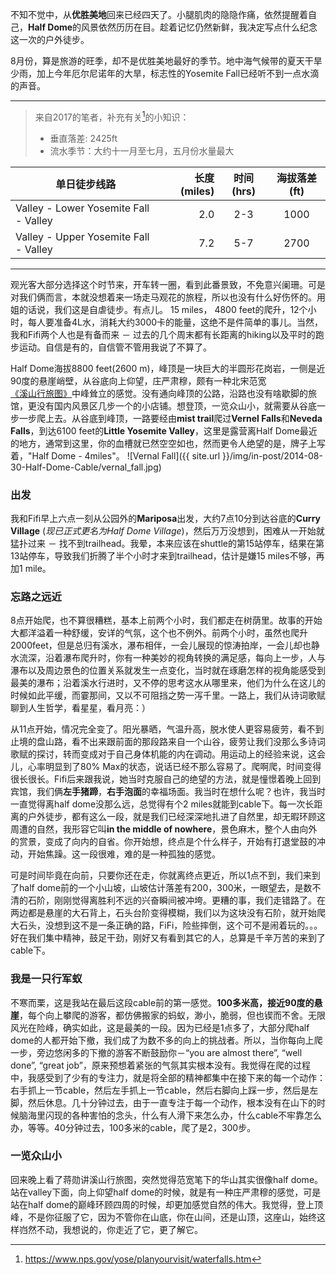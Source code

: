 ﻿
不知不觉中，从**优胜美地**回来已经四天了。小腿肌肉的隐隐作痛，依然提醒着自己，**Half Dome**的风景依然历历在目。趁着记忆仍然新鲜，我决定写点什么纪念这一次的户外徒步。

8月份，算是旅游的旺季，却不是优胜美地最好的季节。地中海气候带的夏天干旱少雨，加上今年厄尔尼诺年的大旱，标志性的Yosemite Fall已经听不到一点水滴的声音。

------

> 来自2017的笔者，补充有关[^Yosemite Falls]的小知识：
> * 垂直落差: 2425ft
> * 流水季节：大约十一月至七月，五月份水量最大
>
| 单日徒步线路        | 长度(miles)   |  时间(hrs)  |  海拔落差(ft) |
| --------   | -----:  | :----:  | :----:  |
| Valley - Lower Yosemite Fall - Valley    | 2.0 |   2-3     | 1000  |
| Valley - Upper Yosemite Fall - Valley    |   7.2   |   5-7   | 2700  |


------

观光客大部分选择这个时节来，开车转一圈，看到此番景致，不免意兴阑珊。可是对我们俩而言，本就没想着来一场走马观花的旅程，所以也没有什么好伤怀的。用姐的话说，我们这是自虐徒步。有点儿。 15 miles， 4800 feet的爬升，12个小时，每人要准备4L水，消耗大约3000卡的能量，这绝不是件简单的事儿。当然，我和Fifi两个人也是有备而来 － 过去的几个周末都有长距离的hiking以及平时的跑步运动。自信是有的，自信管不管用我说了不算了。

Half Dome海拔8800 feet(2600 m)，峰顶是一块巨大的半圆形花岗岩，一侧是近90度的悬崖峭壁，从谷底向上仰望，庄严肃穆，颇有一种北宋范宽[《溪山行旅图》][1]中峰耸立的感觉。没有通向峰顶的公路，沿路也没有啥歇脚的旅馆，更没有国内风景区几步一个的小店铺。想登顶，一览众山小，就需要从谷底一步一步爬上去。从谷底到峰顶，一路要经由**mist trail**爬过**Vernel Falls**和**Neveda Falls**，到达6100 feet的**Little Yosemite Valley**，这里是露营离Half Dome最近的地方，通常到这里，你的血槽就已然空空如也，然而更令人绝望的是，牌子上写着，"Half Dome - 4miles"。
![Vernal Fall]({{ site.url }}/img/in-post/2014-08-30-Half-Dome-Cable/vernal_fall.jpg)

### 出发
我和Fifi早上六点一刻从公园外的**Mariposa**出发，大约7点10分到达谷底的**Curry Village** (*现已正式更名为Half Dome Village*)，然后万万没想到，困难从一开始就猛扑过来 － 找不到trailhead。我晕，本来应该在shuttle的第15站停车，结果在第13站停车，导致我们折腾了半个小时才来到trailhead，估计是嫌15 miles不够，再加1 mile。

### 忘路之远近

8点开始爬，也不算很糟糕，基本上前两个小时，我们都走在树荫里。故事的开始大都洋溢着一种舒缓，安详的气氛，这个也不例外。前两个小时，虽然也爬升2000feet，但是总归有溪水，瀑布相伴，一会儿展现的惊涛拍岸，一会儿却也静水流深，沿着瀑布爬升时，你有一种美妙的视角转换的满足感，每向上一步，人与瀑布以及周边景色的位置关系就发生一点变化，当时就在琢磨怎样的视角能感受到最美的瀑布；沿着溪水行进时，又不停的思考这水从哪里来，他们为什么在这儿的时候如此平缓，而霎那间，又以不可阻挡之势一泻千里。一路上，我们从诗词歌赋聊到人生哲学，看星星，看月亮：）

从11点开始，情况完全变了。阳光暴晒，气温升高，脱水使人更容易疲劳，看不到止境的盘山路，看不出来跟前面的那段路来自一个山谷，疲劳让我们没那么多诗词歌赋的探讨，转而变成对于自己身体机能的内在调动。用运动上的经验来说，这会儿，心率明显到了80% Max的状态，说话已经不那么容易了。爬啊爬，时间变得很长很长。Fifi后来跟我说，她当时克服自己的绝望的方法，就是憧憬着晚上回到宾馆，我们俩**左手猪蹄**，**右手泡面**的幸福场面。我当时在想什么呢？也许，我当时一直觉得离half dome没那么远，总觉得有个2 miles就能到cable下。每一次长距离的户外徒步，都有这么一段，就是我们已经深深地扎进了自然里，却无暇环顾这周遭的自然，我形容它叫**in the middle of nowhere**，景色麻木，整个人由向外的赏景，变成了向内的自省。你开始想，终点是个什么样子，开始有打退堂鼓的冲动，开始焦躁。这一段很难，难的是一种孤独的感觉。

可是时间毕竟在向前，只要你还在走，你就离终点更近，所以1点不到，我们来到了half dome前的一个小山坡，山坡估计落差有200，300米，一眼望去，是数不清的石阶，刚刚觉得离胜利不远的兴奋瞬间被冲垮。更糟的事，我们走错路了。在两边都是悬崖的大石背上，石头台阶变得模糊，我们以为这块没有石阶，就开始爬大石头，没想到这不是一条正确的路，FiFi，险些摔倒，这个可不是闹着玩的。。。好在我们集中精神，鼓足干劲，刚好又有看到其它的人，总算是千辛万苦的来到了cable下。

### 我是一只行军蚁

不寒而栗，这是我站在最后这段cable前的第一感觉。**100多米高，接近90度的悬崖**，每个向上攀爬的游客，都仿佛搬家的蚂蚁，渺小，脆弱，但也锲而不舍。无限风光在险峰，确实如此，这是最美的一段。因为已经是1点多了，大部分爬half dome的人都开始下撤，我们成了为数不多的向上的挑战者。所以，当你每向上爬一步，旁边悠闲多的下撤的游客不断鼓励你－“you are almost there”, “well done”, “great job”，原来预想着紧张的气氛其实根本没有。我觉得在爬的过程中，我感受到了少有的专注力，就是将全部的精神都集中在接下来的每一个动作：右手抓上一节cable，然后左手抓上一节cable，然后右脚向上踩一步，然后是左脚，然后休息。几十分钟过去，由于一直专注于每一个动作，根本没有在山下的时候脑海里闪现的各种害怕的念头，什么有人滑下来怎么办，什么cable不牢靠怎么办，等等。40分钟过去，100多米的cable，爬了是2，300步。

### 一览众山小
回来晚上看了蒋勋讲溪山行旅图，突然觉得范宽笔下的华山其实很像half dome。站在valley下面，向上仰望half dome的时候，就是有一种庄严肃穆的感觉，可是站在half dome的巅峰环顾四周的时候，却更加感觉自然的伟大。我觉得，登上顶峰，不是你征服了它，因为不管你在山底，你在山间，还是山顶，这座山，始终这样岿然不动，我想说的，你走近了它，更了解它。

[^Yosemite Falls]: https://www.nps.gov/yose/planyourvisit/waterfalls.htm


  [1]: https://zh.wikipedia.org/wiki/%E8%B0%BF%E5%B1%B1%E8%A1%8C%E6%97%85

